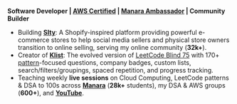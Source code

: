 **Software Developer  |  [AWS Certified](https://www.credly.com/badges/9cf407ee-b9a4-48d6-9358-bc15b894b715)  |  [Manara Ambassador](https://manara.tech/)   |  Community Builder**  
- Building [**Slty**](https://slty.vercel.app/): A Shopify-inspired platform providing powerful e-commerce stores to help social media sellers and physical store owners transition to online selling, serving my online community (**32k+**).
- Creator of [**Klist**](https://hakem.vercel.app/klist): The evolved version of [LeetCode Blind 75](https://leetcode.com/discuss/general-discussion/460599/blind-75-leetcode-questions) with 170+ [pattern](https://www.designgurus.io/blog/grokking-the-coding-interview-patterns)-focused questions, company badges, custom lists, search/filters/groupings, spaced repetition, and progress tracking.
- Teaching weekly **live sessions** on Cloud Computing, LeetCode patterns & DSA to 100s across [**Manara**](https://thisismanara.circle.so/) (**28k+** students), my DSA & AWS groups (**600+**), and [**YouTube**](https://youtube.com/@CodewithHakem).
